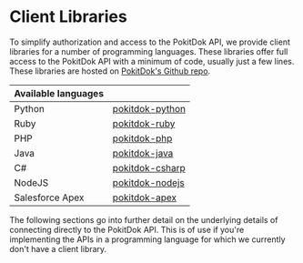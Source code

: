 # Client Libraries
To simplify authorization and access to the PokitDok API, we provide client
libraries for a number of programming languages. These libraries offer full
access to the PokitDok API with a minimum of code, usually just a few lines.
These libraries are hosted on
[PokitDok's Github repo](https://github.com/pokitdok).

| Available languages | &nbsp;                                                           |
|:--------------------|:-----------------------------------------------------------------|
| Python              | [pokitdok-python](https://github.com/pokitdok/pokitdok-python)   |
| Ruby                | [pokitdok-ruby](https://github.com/pokitdok/pokitdok-ruby)       |
| PHP                 | [pokitdok-php](https://github.com/pokitdok/pokitdok-php)         |
| Java                | [pokitdok-java](https://github.com/pokitdok/pokitdok-java)       |
| C#                  | [pokitdok-csharp](https://github.com/pokitdok/pokitdok-csharp)   |
| NodeJS              | [pokitdok-nodejs](https://github.com/pokitdok/pokitdok-nodejs)   |
| Salesforce Apex     | [pokitdok-apex](https://github.com/pokitdok/pokitdok-apex)       |

The following sections go into further detail on the underlying details of
connecting directly to the PokitDok API. This is of use if you're implementing
the APIs in a programming language for which we currently don't have a client
library.
